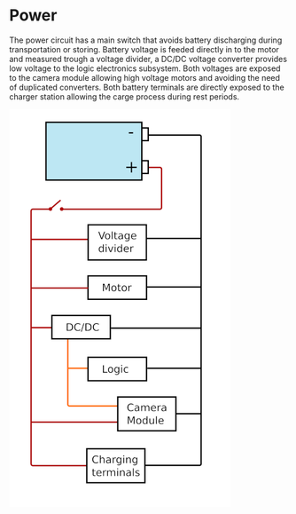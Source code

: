 # Power

The power circuit has a main switch that avoids battery discharging during transportation or storing. Battery voltage is feeded directly in to the motor and measured trough a voltage divider, a DC/DC voltage converter provides low voltage to the logic electronics subsystem. Both voltages are exposed to the camera module allowing high voltage motors and avoiding the need of duplicated converters. Both battery terminals are directly exposed to the charger station allowing the carge process during rest periods.

![](/assets/images/farmersDashboard/cablebot-power.png)
